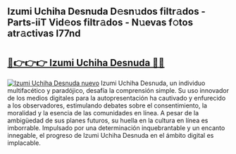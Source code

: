 ## Izumi Uchiha Desnuda D𝚎sn𝚞dos filtr𝚊dos - Parts-iiT Vid𝚎os filtr𝚊dos - N𝚞evas f𝚘tos atr𝚊ctivas I77nd

# <h2><a href="http://mbcklu8.tromn.icu/?c=Izumi+Uchiha+Desnuda">🔗👉👉👉 Izumi Uchiha Desnuda 🔗🔗</a></h2>

[![Izumi Uchiha Desnuda nuevo](https://i.imgur.com/pEAQMta.gif)](http://mbcklu8.tromn.icu/?c=Izumi+Uchiha+Desnuda)
Izumi Uchiha Desnuda, un individuo multifacético y paradójico, desafía la comprensión simple. Su uso innovador de los medios digitales para la autopresentación ha cautivado y enfurecido a los observadores, estimulando debates sobre el consentimiento, la moralidad y la esencia de las comunidades en línea. A pesar de la ambigüedad de sus planes futuros, su huella en la cultura en línea es imborrable. Impulsado por una determinación inquebrantable y un encanto innegable, el progreso de Izumi Uchiha Desnuda en el ámbito digital es implacable.
